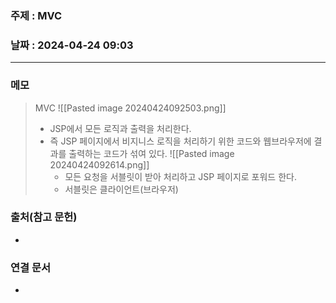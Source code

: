 ### 주제 : MVC

### 날짜 : 2024-04-24 09:03
----
### 메모
> MVC
> 	![[Pasted image 20240424092503.png]]
> 	- JSP에서 모든 로직과 출력을 처리한다.
> 	- 즉 JSP 페이지에서 비지니스 로직을 처리하기 위한 코드와 웹브라우저에 결과를 출력하는 코드가 섞여 있다.
> 	![[Pasted image 20240424092614.png]]
> 		- 모든 요청을 서블릿이 받아 처리하고 JSP 페이지로 포워드 한다.
> 		- 서블릿은 클라이언트(브라우저)

### 출처(참고 문헌)
-

### 연결 문서
-
